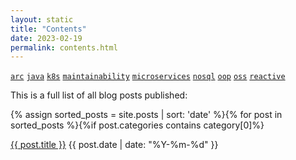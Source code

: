 ```yaml
---
layout: static
title: "Contents"
date: 2023-02-19
permalink: contents.html
---
```


[```arc```](/tag/arc.html)
[```java```](/tag/java.html)
[```k8s```](/tag/k8s.html)
[```maintainability```](/tag/maintainability.html)
[```microservices```](/tag/microservices.html)
[```nosql```](/tag/nosql.html)
[```oop```](/tag/oop.html)
[```oss```](/tag/oss.html)
[```reactive```](/tag/reactive.html)

This is a full list of all blog posts published:

{% assign sorted_posts = site.posts | sort: 'date' %}{% for post in sorted_posts %}{%if post.categories contains category[0]%}
<div class="posts-list-item">
<span class="posts-list-item-name float-left"><a href="{{ site.baseurl }}{{ post.url }}">{{ post.title }}</a></span>
<span class="posts-list-item-date float-right">{{ post.date | date: "%Y-%m-%d" }}</span>
</div>